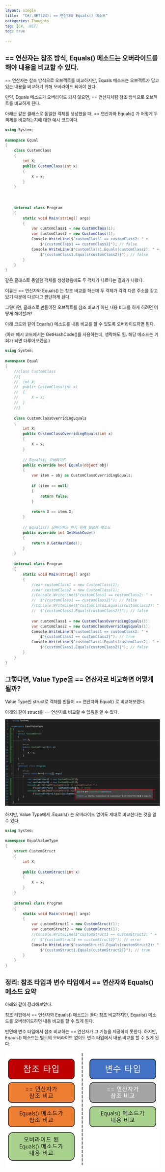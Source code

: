 ```yaml
---
layout: single
title:  "C#/.NET(24): == 연산자와 Equals() 메소드"
categories: Thoughts
tag: [C#, .NET]
toc: true 

---
```


## == 연산자는 참조 방식,  Equals() 메소드는 오버라이드를 해야 내용을 비교할 수 있다.

== 연산자는 참조 방식으로 오브젝트를 비교하지만, Equals 메소드는 오브젝트가 담고 있는 내용을 비교하기 위해 오버라이드 되어야 한다.

만약, Equals 메소드가 오버라이드 되지 않으면, == 연산자처럼 참조 방식으로 오브젝트를 비교하게 된다.



아래는 같은 클래스로 동일한 객체를 생성했을 때, == 연산자와 Equals() 가 어떻게 두 객체를 비교하는지에 대한 예시 코드이다.

```c#
using System;

namespace Equal
{
	class CustomClass
	{
		int X;
		public CustomClass(int x)
		{
			X = x;
		}
	}



	internal class Program
	{
		static void Main(string[] args)
		{
			var customClass1 = new CustomClass(1);
			var customClass2 = new CustomClass(1);
			Console.WriteLine($"customClass1 == customClass2: " +
				$"{customClass1 == customClass2}"); // false
			Console.WriteLine($"customClass1.Equals(customClass2): " +
				$"{customClass1.Equals(customClass2)}"); // false
		}
	}
}

```

같은 클래스로 동일한 객체를 생성했음에도 두 객체가 다르다는 결과가 나왔다.

이유는 == 연산자와 Equals() 는 참조 비교를 하는데 두 객체가 각각 다른 주소를 갖고 있기 때문에 다르다고 판단하게 된다. 



그렇다면, 클래스로 만들어진 오브젝트를 참조 비교가 아닌 내용 비교를 하게 하려면 어떻게 해야할까? 

아래 코드와 같이 Equals() 메소드를 내용 비교를 할 수 있도록 오버라이드하면 된다. 

(아래 예시 코드에서는 GetHashCode()를 사용하는데, 생략해도 됨. 해당 메소드는 기회가 되면 다루어보겠음.)

```c#
using System;

namespace Equal
{
	//class CustomClass
	//{
	//	int X;
	//	public CustomClass(int x)
	//	{
	//		X = x;
	//	}
	//}

	class CustomClassOverridingEquals
	{
		int X;
		public CustomClassOverridingEquals(int x)
		{
			X = x;
		}

		// Equals() 오버라이드
		public override bool Equals(object obj) 
		{
			var item = obj as CustomClassOverridingEquals;

			if (item == null)
			{
				return false;
			}

			return X == item.X;
		}

		// Equalis() 오버라이드 하기 위해 필요한 메소드
		public override int GetHashCode()
		{
			return X.GetHashCode();
		}
	}

	internal class Program
	{
		static void Main(string[] args)
		{
			//var customClass1 = new CustomClass(1);
			//var customClass2 = new CustomClass(1);
			//Console.WriteLine($"customClass1 == customClass2: " +
			//	$"{customClass1 == customClass2}"); // false
			//Console.WriteLine($"customClass1.Equals(customClass2): " +
			//	$"{customClass1.Equals(customClass2)}"); // false

			var customClass1 = new CustomClassOverridingEquals(1);
			var customClass2 = new CustomClassOverridingEquals(1);
			Console.WriteLine($"customClass1 == customClass2: " +
				$"{customClass1 == customClass2}"); // true
			Console.WriteLine($"customClass1.Equals(customClass2): " +
				$"{customClass1.Equals(customClass2)}"); // false
		}
	}
}
```







## 그렇다면, Value Type을 == 연산자로 비교하면 어떻게 될까?

Value Type인 struct로 객체를 만들어 == 연산자와 Equal() 로 비교해보겠다.

아래와 같이 struct를 == 연산자로 비교할 수 없음을 알 수 있다.

![image-20220705201147573](/assets/img/image-20220705201147573.png)



하지만, Value Type에서 .Equals() 는 오버라이드 없이도 제대로 비교한다는 것을 알 수 있다.

```c#
using System;

namespace EqualValueType
{
	struct CustomStruct
	{
		int X;

		public CustomStruct(int x)
		{
			X = x;
		}
	}

	internal class Program
	{
		static void Main(string[] args)
		{
			var customStruct1 = new CustomStruct(1);
			var customStruct2 = new CustomStruct(1);
			//Console.WriteLine($"customStruct1 == customStruct2: " +
			//	$"{customStruct1 == customStruct2}"); // error
			Console.WriteLine($"customStruct1.Equals(customStruct2): " +
				$"{customStruct1.Equals(customStruct2)}"); // true
		}
	}
}
```





## 정리: 참조 타입과 변수 타입에서 == 연산자와 Equals() 메소드 요약

아래와 같이 정리해보았다.

참조 타입에서 == 연산자와 Equals() 메소드는 둘다 참조 비교하지만, Equals() 메소드를 오버라이드하면 내용 비교를 할 수 있게 된다.

반면에 변수 타입에서  참조 비교하는 == 연산자가 그 기능을 제공하지 못한다. 하지만, Eqauls() 메소드는 별도의 오버라이드 없이도 변수 타입에서 내용 비교를 할 수 있게 된다.

![image-20220705202424104](/assets/img/image-20220705202424104.png)